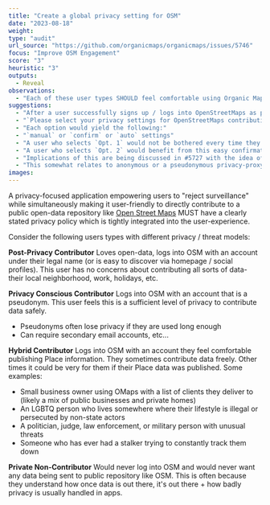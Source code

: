 ```yaml
---
title: "Create a global privacy setting for OSM"
date: "2023-08-18"
weight: 
type: "audit"
url_source: "https://github.com/organicmaps/organicmaps/issues/5746"
focus: "Improve OSM Engagement"
score: "3"
heuristic: "3"
outputs:
  - Reveal
observations:
  - "Each of these user types SHOULD feel comfortable using Organic Maps and it should offer the flexibility to selectively publish data."
suggestions:
  - "After a user successfully signs up / logs into OpenStreetMaps as per flow in #5785 they should be presented with an Organic Maps privacy setting to select. There should be a dropdown menu to save this global setting:"
  - "`Please select your privacy settings for OpenStreetMaps contributions.`"
  - "Each option would yield the following:"
  - "`manual` or `confirm` or `auto` settings"
  - "A user who selects `Opt. 1` would not be bothered every time they update a Place."
  - "A user who selects `Opt. 2` would benefit from this easy confirmation each time"
  - "Implications of this are being discussed in #5727 with the idea of `Contribute Place to OSM` toggle in the Place editor, and in #1325 the `batch submit` proposal."
  - "This somewhat relates to anonymous or a pseudonymous privacy-proxy type OSM user as discussed in #5740 but that does not sound feasible, for now."
images:
---
```


A privacy-focused application empowering users to "reject surveillance" while simultaneously making it user-friendly to directly contribute to a public open-data repository like [Open Street Maps](https://www.openstreetmap.org) MUST have a clearly stated privacy policy which is tightly integrated into the user-experience. 

Consider the following users types with different privacy / threat models:

**Post-Privacy Contributor** 
Loves open-data, logs into OSM with an account under their legal name (or is easy to discover via homepage / social profiles). This user has no concerns about contributing all sorts of data- their local neighborhood, work, holidays, etc.

**Privacy Conscious Contributor** 
Logs into OSM with an account that is a pseudonym. This user feels this is a sufficient level of privacy to contribute data safely.

- Pseudonyms often lose privacy if they are used long enough
- Can require secondary email accounts, etc...

**Hybrid Contributor**
Logs into OSM with an account they feel comfortable publishing Place information. They sometimes contribute data freely. Other times it could be very for them if their Place data was published. Some examples:

- Small business owner using OMaps with a list of clients they deliver to (likely a mix of public businesses and private homes)
- An LGBTQ person who lives somewhere where their lifestyle is illegal or persecuted by non-state actors
- A politician, judge, law enforcement, or military person with unusual threats
- Someone who has ever had a stalker trying to constantly track them down

**Private Non-Contributor**
Would never log into OSM and would never want any data being sent to public repository like OSM. This is often because they understand how once data is out there, it's out there + how badly privacy is usually handled in apps.
